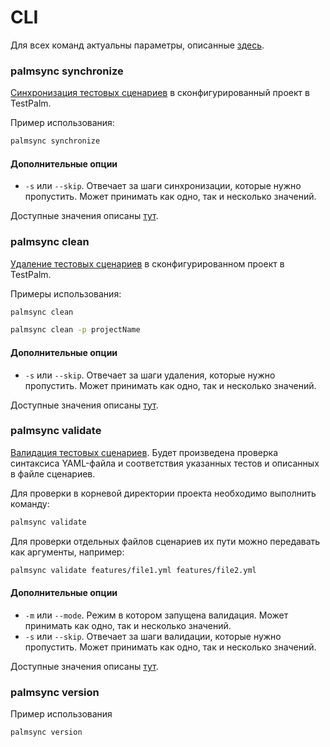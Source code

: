 # CLI

Для всех команд актуальны параметры, описанные [здесь](./configuration.md#Конфигурация-с-помощью-опций-CLI).

### palmsync synchronize

[Синхронизация тестовых сценариев](./synchronize.md) в сконфигурированный проект в TestPalm.

Пример использования:
```bash
palmsync synchronize
```

#### Дополнительные опции

* `-s` или `--skip`. Отвечает за шаги синхронизации, которые нужно пропустить. Может принимать как одно, так и несколько значений.

Доступные значения описаны [тут](./configuration.md#synchronizationopts).

### palmsync clean

[Удаление тестовых сценариев](./clean.md) в сконфигурированном проект в TestPalm.

Примеры использования:
```bash
palmsync clean
```
```bash
palmsync clean -p projectName
```

#### Дополнительные опции

* `-s` или `--skip`. Отвечает за шаги удаления, которые нужно пропустить. Может принимать как одно, так и несколько значений.

Доступные значения описаны [тут](./configuration.md#synchronizationopts).

### palmsync validate

[Валидация тестовых сценариев](./validation.md). Будет произведена проверка синтаксиса YAML-файла и соответствия указанных тестов и описанных в файле сценариев.

Для проверки в корневой директории проекта необходимо выполнить команду:

```bash
palmsync validate
```

Для проверки отдельных файлов сценариев их пути можно передавать как аргументы, например:

```bash
palmsync validate features/file1.yml features/file2.yml
```

#### Дополнительные опции

* `-m` или `--mode`. Режим в котором запущена валидация. Может принимать как одно, так и несколько значений.
* `-s` или `--skip`. Отвечает за шаги валидации, которые нужно пропустить. Может принимать как одно, так и несколько значений.

Доступные значения описаны [тут](./configuration.md#validationOpts).

### palmsync version

Пример использования
```bash
palmsync version
```
